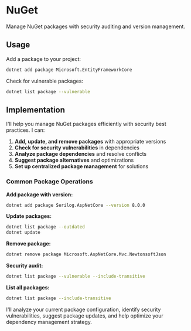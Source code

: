 # NuGet

Manage NuGet packages with security auditing and version management.

## Usage

Add a package to your project:

```bash
dotnet add package Microsoft.EntityFrameworkCore
```

Check for vulnerable packages:

```bash
dotnet list package --vulnerable
```

## Implementation

I'll help you manage NuGet packages efficiently with security best practices. I can:

1. **Add, update, and remove packages** with appropriate versions
2. **Check for security vulnerabilities** in dependencies  
3. **Analyze package dependencies** and resolve conflicts
4. **Suggest package alternatives** and optimizations
5. **Set up centralized package management** for solutions

### Common Package Operations

**Add package with version:**
```bash
dotnet add package Serilog.AspNetCore --version 8.0.0
```

**Update packages:**
```bash
dotnet list package --outdated
dotnet update
```

**Remove package:**
```bash
dotnet remove package Microsoft.AspNetCore.Mvc.NewtonsoftJson
```

**Security audit:**
```bash
dotnet list package --vulnerable --include-transitive
```

**List all packages:**
```bash
dotnet list package --include-transitive
```

I'll analyze your current package configuration, identify security vulnerabilities, suggest package updates, and help optimize your dependency management strategy.